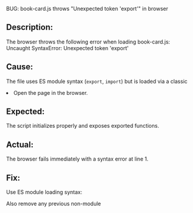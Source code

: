 BUG: book-card.js throws "Unexpected token 'export'" in browser

Description:
-------------
The browser throws the following error when loading book-card.js:
  Uncaught SyntaxError: Unexpected token 'export'

Cause:
-------
The file uses ES module syntax (`export`, `import`) but is loaded via a classic <script> tag without `type="module"`.

Steps to Reproduce:
---------------------
1. Include book-card.js using:
     <script src="/components/book-card/book-card.js" defer></script>
2. Open the page in the browser.

Expected:
----------
The script initializes properly and exposes exported functions.

Actual:
---------
The browser fails immediately with a syntax error at line 1.

Fix:
-----
Use ES module loading syntax:
  <script type="module">
    import { initBookCards, openReader } from '/components/book-card/book-card.js';
    // your logic...
  </script>

Also remove any previous non-module <script> tags referencing the same file.

Status:
--------
Open – Needs either:
  - consistent use of `type="module"` in HTML
  - OR fallback to classic syntax (remove exports) if ES modules aren't desired

BUG: Chapters 1–3 display no manga pages in reader

Description:
-------------
Chapters 1 through 3 of the manga reader load with no pages, resulting in a blank view and no indication of missing content.

Cause:
-------
Those chapters have no source data from MangaDex, and the reader does not detect or handle the absence of page URLs.

Steps to Reproduce:
---------------------
1. Open MangaView and select the target series (e.g. “Naruto, or Bleach”).
2. Click on Chapter 1 (or 2 or 3) in the chapter list.
3. Observe that the page viewer area remains empty with no error message.

Expected:
----------
Each chapter should either render its scanned pages or display a clear placeholder/message indicating “No scans available for this chapter.”

Actual:
---------
The viewer stays blank, giving no feedback to the user that content is unavailable and appearing as a UI failure.

Fix:
-----
- Add detection logic for empty page lists returned by MangaDex.
- If no pages are found, render a user-friendly placeholder: “No scans available for this chapter.”
- Optionally fall back to alternative sources if configured.
- Update chapter metadata to flag unavailable chapters explicitly.

Status:
--------
Open – Needs either:
  - placeholder UI for chapters without scans
  - OR fallback source integration / explicit “unavailable” marking